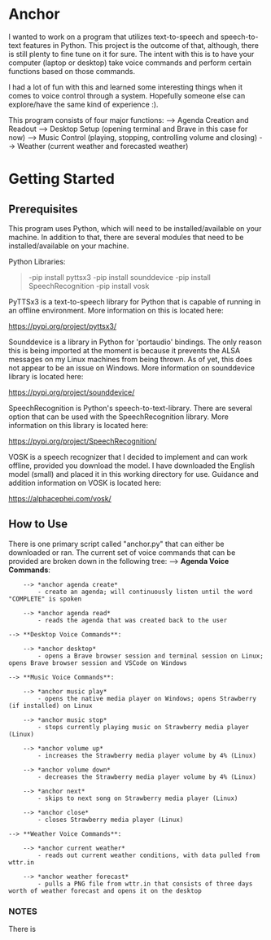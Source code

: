 # Anchor

I wanted to work on a program that utilizes text-to-speech and speech-to-text features in Python.  This project is the outcome of that, although, there is still plenty to fine tune on it for sure.  The intent with this is to have your computer (laptop or desktop) take voice commands and perform certain functions based on those commands.

I had a lot of fun with this and learned some interesting things when it comes to voice control through a system.  Hopefully someone else can explore/have the same kind of experience :).

This program consists of four major functions:
	--> Agenda Creation and Readout
	--> Desktop Setup (opening terminal and Brave in this case for now)
	--> Music Control (playing, stopping, controlling volume and closing)
	--> Weather (current weather and forecasted weather)

# Getting Started

## Prerequisites

This program uses Python, which will need to be installed/available on your machine.  In addition to that, there are several modules that need to be installed/available on your machine.

Python Libraries:

> -pip install pyttsx3
> -pip install sounddevice
> -pip install SpeechRecognition
> -pip install vosk

PyTTSx3 is a text-to-speech library for Python that is capable of running in an offline environment.  More information on this is located here:

https://pypi.org/project/pyttsx3/

Sounddevice is a library in Python for 'portaudio' bindings.  The only reason this is being imported at the moment is because it prevents the ALSA messages on my Linux machines from being thrown.  As of yet, this does not appear to be an issue on Windows.  More information on sounddevice library is located here:

https://pypi.org/project/sounddevice/

SpeechRecognition is Python's speech-to-text-library.  There are several option that can be used with the SpeechRecognition library.  More information on this library is located here:

https://pypi.org/project/SpeechRecognition/

VOSK is a speech recognizer that I decided to implement and can work offline, provided you download the model.  I have downloaded the English model (small) and placed it in this working directory for use.  Guidance and addition information on VOSK is located here:

https://alphacephei.com/vosk/

## How to Use 

There is one primary script called "anchor.py" that can either be downloaded or ran.  The current set of voice commands that can be provided are broken down in the following tree:
    --> **Agenda Voice Commands**:

        --> *anchor agenda create*
            - create an agenda; will continuously listen until the word "COMPLETE" is spoken

        --> *anchor agenda read*
            - reads the agenda that was created back to the user

    --> **Desktop Voice Commands**:

        --> *anchor desktop*
            - opens a Brave browser session and terminal session on Linux; opens Brave browser session and VSCode on Windows

    --> **Music Voice Commands**:

        --> *anchor music play*
            - opens the native media player on Windows; opens Strawberry (if installed) on Linux

        --> *anchor music stop*
            - stops currently playing music on Strawberry media player (Linux)

        --> *anchor volume up*
            - increases the Strawberry media player volume by 4% (Linux)

        --> *anchor volume down*
            - decreases the Strawberry media player volume by 4% (Linux)

        --> *anchor next*
            - skips to next song on Strawberry media player (Linux)

        --> *anchor close*
            - closes Strawberry media player (Linux)

    --> **Weather Voice Commands**:

        --> *anchor current weather*
            - reads out current weather conditions, with data pulled from wttr.in

        --> *anchor weather forecast*
            - pulls a PNG file from wttr.in that consists of three days worth of weather forecast and opens it on the desktop

### NOTES

There is
